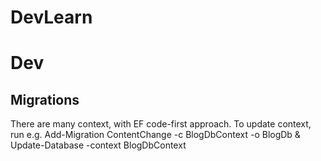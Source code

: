 # DevLearn

# Dev

## Migrations

There are many context, with EF code-first approach.
To update context, run e.g. Add-Migration ContentChange -c BlogDbContext -o BlogDb & Update-Database -context BlogDbContext
